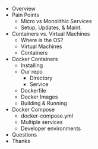 * Overview
* Pain Points
  * Micro vs Monolithic Services
  * Setup, Updates, & Maint.
* Containers vs. Virtual Machines
  * Where is the OS?
  * Virtual Machines
  * Containers
* Docker Containers
  * Installing
  * Our repo
    * Directory
    * Service
  * Dockerfile
  * Docker Images
  * Building & Running
* Docker Compose
  * docker-compose.yml
  * Multiple services
  * Developer environments
* Questions
* Thanks
